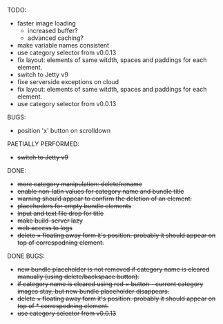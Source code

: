 TODO:

* faster image loading
  * increased buffer?
  * advanced caching?
* make variable names consistent
* use category selector from v0.0.13
* fix layout: elements of same witdth, spaces and paddings for each element.
* switch to Jetty v9
* fixe serverside exceptions on cloud
* fix layout: elements of same witdth, spaces and paddings for each element.
* use category selector from v0.0.13

BUGS:

* position 'x' button on scrolldown


PAETIALLY PERFORMED:

* ~~switch to Jetty v9~~

DONE:

* ~~more category manipulation: delete/rename~~
* ~~enable non-latin values for category name and bundle title~~
* ~~warning should appear to confirm the deletion of an element.~~
* ~~placehoders for empty bundle elements~~
* ~~input and text file drop for title~~
* ~~make build-server lazy~~
* ~~web access to logs~~
* ~~delete &times; floating away form it's position. probably it should appear on top of correspodning element.~~

DONE BUGS:

* ~~new bundle placeholder is not removed if category name is cleared manually (using delete/backspace button).~~
* ~~if category name is cleared using red &times; button - current category images stay, but new bundle placeholder disappears.~~
* ~~delete &times; floating away form it's position. probably it should appear on top of * correspodning element.~~
* ~~use category selector from v0.0.13~~
